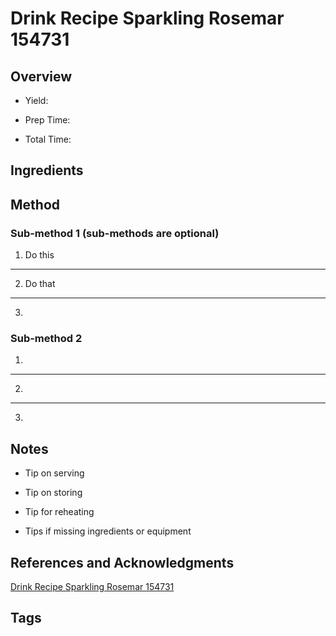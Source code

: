 # Drink Recipe Sparkling Rosemar 154731

## Overview

- Yield:

- Prep Time:

- Total Time:

## Ingredients



## Method

### Sub-method 1 (sub-methods are optional)

1. Do this
---
2. Do that
---
3.

### Sub-method 2

1.
---
2.
---
3.

## Notes

- Tip on serving

- Tip on storing

- Tip for reheating

- Tips if missing ingredients or equipment

## References and Acknowledgments

[Drink Recipe Sparkling Rosemar 154731](https://www.thekitchn.com/drink-recipe-sparkling-rosemar-154731)

## Tags


